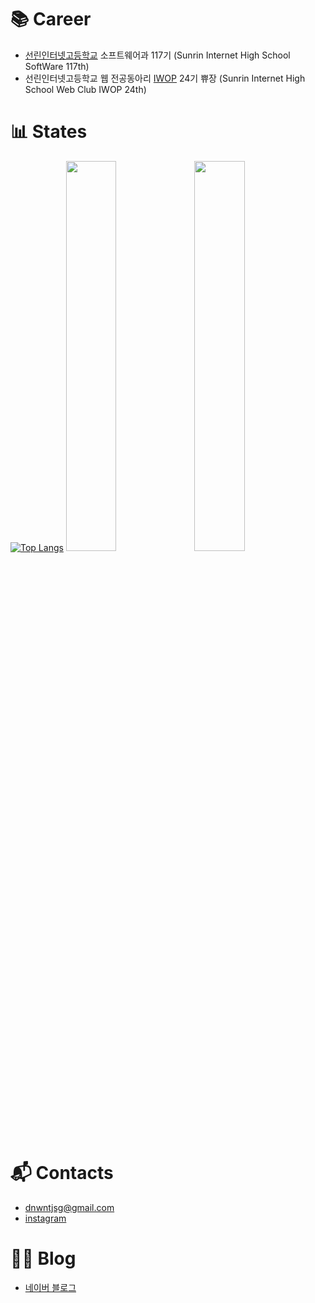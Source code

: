 # 📚 Career
- [선린인터넷고등학교](https://sunrint.sen.hs.kr/) 소프트웨어과 117기 (Sunrin Internet High School SoftWare 117th)
- 선린인터넷고등학교 웹 전공동아리 [IWOP](https://iwop.github.io/) 24기 쀼장 (Sunrin Internet High School Web Club IWOP 24th)
  

# 📊 States
[![Top Langs](https://github-readme-stats.vercel.app/api/top-langs/?username=songyeon7&layout=compact&theme=tokyonight&langs_count=10)](https://github.com/songyeon7/songyeon7/edit/main/README.md)
<img src="https://github-readme-stats.vercel.app/api?username=songyeon7&theme=Dark&show_icons=true&count_private=true&hide_border=true"  width="40%"/>
<img src="https://github-readme-streak-stats.herokuapp.com?user=songyeon7&theme=light&hide_border=true&date_format=M%20j%5B%2C%20Y%5D"  width="40%"/>



# 📬 Contacts
- dnwntjsg@gmail.com
- [instagram](https://www.instagram.com/song._.yeon7/)


# 👩‍💻 Blog
- [네이버 블로그](https://blog.naver.com/song_yeon7)
